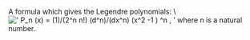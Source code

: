 A formula which gives the Legendre polynomials: \\
![' P\_n (x) = (1)/(2\^n n!) (d\^n)/(dx\^n) (x\^2 -1 ) \^n , '](../dictionary/equation_images/2547.1..png)
where n is a natural number.
